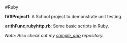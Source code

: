 #Ruby

**IVSProject1**: A School project to demonstrate unit testing.

**arithFunc**,**rubyhttp.rb**: Some basic scripts in Ruby.

*Note: Also check out my [sample_app](https://github.com/Vixian/sample_app) repository.*
